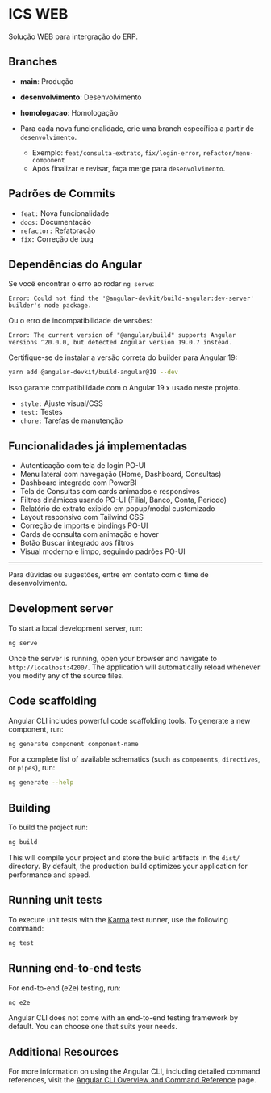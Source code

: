 # ICS WEB

Solução WEB para intergração do ERP.

## Branches

- **main**: Produção
- **desenvolvimento**: Desenvolvimento
- **homologacao**: Homologação

- Para cada nova funcionalidade, crie uma branch específica a partir de `desenvolvimento`.
  - Exemplo: `feat/consulta-extrato`, `fix/login-error`, `refactor/menu-component`
  - Após finalizar e revisar, faça merge para `desenvolvimento`.

## Padrões de Commits

- `feat:` Nova funcionalidade
- `docs:` Documentação
- `refactor:` Refatoração
- `fix:` Correção de bug

## Dependências do Angular

Se você encontrar o erro ao rodar `ng serve`:

```
Error: Could not find the '@angular-devkit/build-angular:dev-server' builder's node package.
```

Ou o erro de incompatibilidade de versões:

```
Error: The current version of "@angular/build" supports Angular versions ^20.0.0, but detected Angular version 19.0.7 instead.
```

Certifique-se de instalar a versão correta do builder para Angular 19:

```bash
yarn add @angular-devkit/build-angular@19 --dev
```

Isso garante compatibilidade com o Angular 19.x usado neste projeto.
- `style:` Ajuste visual/CSS
- `test:` Testes
- `chore:` Tarefas de manutenção

## Funcionalidades já implementadas

- Autenticação com tela de login PO-UI
- Menu lateral com navegação (Home, Dashboard, Consultas)
- Dashboard integrado com PowerBI
- Tela de Consultas com cards animados e responsivos
- Filtros dinâmicos usando PO-UI (Filial, Banco, Conta, Período)
- Relatório de extrato exibido em popup/modal customizado
- Layout responsivo com Tailwind CSS
- Correção de imports e bindings PO-UI
- Cards de consulta com animação e hover
- Botão Buscar integrado aos filtros
- Visual moderno e limpo, seguindo padrões PO-UI

---

Para dúvidas ou sugestões, entre em contato com o time de desenvolvimento.

## Development server

To start a local development server, run:

```bash
ng serve
```

Once the server is running, open your browser and navigate to `http://localhost:4200/`. The application will automatically reload whenever you modify any of the source files.

## Code scaffolding

Angular CLI includes powerful code scaffolding tools. To generate a new component, run:

```bash
ng generate component component-name
```

For a complete list of available schematics (such as `components`, `directives`, or `pipes`), run:

```bash
ng generate --help
```

## Building

To build the project run:

```bash
ng build
```

This will compile your project and store the build artifacts in the `dist/` directory. By default, the production build optimizes your application for performance and speed.

## Running unit tests

To execute unit tests with the [Karma](https://karma-runner.github.io) test runner, use the following command:

```bash
ng test
```

## Running end-to-end tests

For end-to-end (e2e) testing, run:

```bash
ng e2e
```

Angular CLI does not come with an end-to-end testing framework by default. You can choose one that suits your needs.

## Additional Resources

For more information on using the Angular CLI, including detailed command references, visit the [Angular CLI Overview and Command Reference](https://angular.dev/tools/cli) page.

